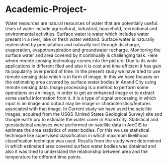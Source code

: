 # Academic-Project-
Water resources are natural resources of water that are potentially useful. Uses of water include  agricultural, industrial, household, recreational and environmental activities. Surface water is  water which includes water present in a river, lake or fresh water wetland. Surface water is  naturally replenished by precipitation and naturally lost through discharge, evaporation,  evapotranspiration and groundwater recharge. Monitoring the surface water and area covered by  it continually is challenging task. Here where remote sensing technology comes into the picture.  Due to its wide applications in different filed and also it is cost and time efficient it has gain its  popularity over period of time. In the present study we have tried to use remote sensing data which  is in form of image. In this we have focuses on the estimating area covered by surface water bodies  in Anand City using remote sensing data. Image processing is a method to perform some operations  on an image, in order to get an enhanced image or to extract some useful information from it. It is  a type of signal processing in which input is an image and output may be image or  characteristics/features associated with that image. In Current study we have used the satellite  images, acquired from the USGS (United States Geological Survey) site and Google earth pro to  estimate the water cover in Anand city. Statistical and geostatistical analyses were performed on  satellite data in ArcGIS to estimate the area statistics of water bodies. For this we use statistical  technique like supervised classification in which maximum likelihood classification technique was  used. Results from the study were determined in which estimated area covered surface water  bodies was obtained and also it was tried to understand the relationship between area and the  temperature for different time points.
